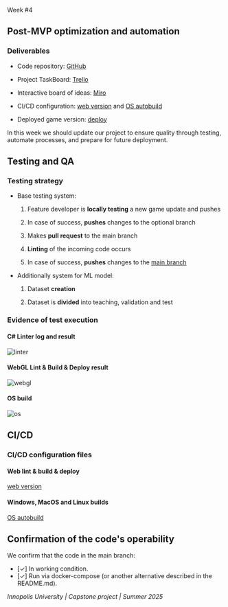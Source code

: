 Week \#4

## Post-MVP optimization and automation 

### **Deliverables**

* Code repository: [GitHub](https://github.com/IU-Capstone-Project-2025/SignGame)

* Project TaskBoard: [Trello](https://trello.com/b/g98QWgRE/sign-game)

* Interactive board of ideas: [Miro](https://miro.com/welcomeonboard/NjllanVudnhUd2Fhd3RGQUpCMlN0S3d2Nm9SakkrNzI1YVhsK0VKYmZpQkR6Titjc2xycjRyNnpYRTNGRTlvNyt5anpZa3R4TkZVUEdwNjIwdDVTcjdqQksyeUJBbTcreDg3cXNHWllsZFk2VWlhSHRvTTJ2aU5uU3BuR2hvRG5NakdSWkpBejJWRjJhRnhhb1UwcS9BPT0hdjE=?share_link_id=131423753479)

* CI/CD configuration: [web version](https://github.com/IU-Capstone-Project-2025/SignGame/blob/main/.github/workflows/lint_build_deploy.yml) and [OS autobuild](https://github.com/IU-Capstone-Project-2025/SignGame/blob/main/.github/workflows/platform_builds.yml)

* Deployed game version: [deploy](https://iu-capstone-project-2025.github.io/SignGame/WebGL/)

In this week we should update our project to ensure quality through testing, automate processes, and prepare for future deployment.

## Testing and QA

### Testing strategy 

* Base testing system:

  1. Feature developer is **locally testing** a new game update and pushes

  2. In case of success, **pushes** changes to the optional branch

  3. Makes **pull request** to the main branch

  4. **Linting** of the incoming code occurs

  5. In case of success, **pushes** changes to the [main branch](https://github.com/IU-Capstone-Project-2025/SignGame)

* Additionally system for ML model:

  1. Dataset **creation**
 
  2. Dataset is **divided** into teaching, validation and test

### Evidence of test execution

#### C# Linter log and result 

![linter](https://github.com/IU-Capstone-Project-2025/SignGame/blob/reports/assets/checkpoint.gif)

#### WebGL Lint & Build & Deploy result

![webgl](https://github.com/IU-Capstone-Project-2025/SignGame/blob/reports/assets/checkpoint.gif)

#### OS build 

![os](https://github.com/IU-Capstone-Project-2025/SignGame/blob/reports/assets/checkpoint.gif)

## CI/CD

### CI/CD configuration files

#### Web lint & build & deploy

[web version](https://github.com/IU-Capstone-Project-2025/SignGame/blob/main/.github/workflows/lint_build_deploy.yml) 

#### Windows, MacOS and Linux builds

[OS autobuild](https://github.com/IU-Capstone-Project-2025/SignGame/blob/main/.github/workflows/platform_builds.yml)



## Confirmation of the code's operability

We confirm that the code in the main branch:

* [✓] In working condition.
* [✓] Run via docker-compose (or another alternative described in the README.md).

*Innopolis University    |   Capstone project    |   Summer 2025*
